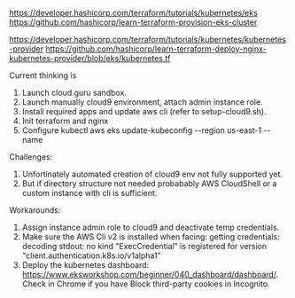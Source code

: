 https://developer.hashicorp.com/terraform/tutorials/kubernetes/eks
https://github.com/hashicorp/learn-terraform-provision-eks-cluster

https://developer.hashicorp.com/terraform/tutorials/kubernetes/kubernetes-provider
https://github.com/hashicorp/learn-terraform-deploy-nginx-kubernetes-provider/blob/eks/kubernetes.tf

Current thinking is
1) Launch cloud guru sandbox.
2) Launch manually cloud9 environment, attach admin instance role.
3) Install required apps and update aws cli (refer to setup-cloud9.sh).
4) Init terraform and nginx
5) Configure kubectl aws eks update-kubeconfig --region us-east-1 --name <cluster-name>

Challenges:
1) Unfortinately automated creation of cloud9 env not fully supported yet.
2) But if directory structure not needed probabably AWS CloudShell or a custom instance with cli is sufficient.

Workarounds:
1) Assign instance admin role to cloud9 and deactivate temp credentials.
2) Make sure the AWS Cli v2 is installed when facing: getting credentials: decoding stdout: no kind "ExecCredential" is registered for version "client.authentication.k8s.io/v1alpha1"
3) Deploy the kubernetes dashboard: https://www.eksworkshop.com/beginner/040_dashboard/dashboard/. Check in Chrome if you have Block third-party cookies in Incognito.